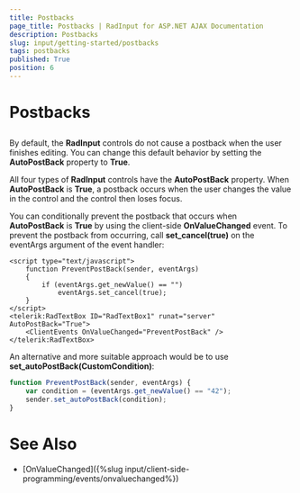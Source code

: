 ```yaml
---
title: Postbacks
page_title: Postbacks | RadInput for ASP.NET AJAX Documentation
description: Postbacks
slug: input/getting-started/postbacks
tags: postbacks
published: True
position: 6
---
```


# Postbacks



## 

By default, the **RadInput** controls do not cause a postback when the user finishes editing. You can change this default behavior by setting the **AutoPostBack** property to **True**.

All four types of **RadInput** controls have the **AutoPostBack** property. When **AutoPostBack** is **True**, a postback occurs when the user changes the value in the control and the control then loses focus.

You can conditionally prevent the postback that occurs when **AutoPostBack** is **True** by using the client-side **OnValueChanged** event. To prevent the postback from occurring, call **set_cancel(true)** on the eventArgs argument of the event handler:

````ASPNET
<script type="text/javascript">
	function PreventPostBack(sender, eventArgs)
	{
		if (eventArgs.get_newValue() == "")
			eventArgs.set_cancel(true);
	}
</script>
<telerik:RadTextBox ID="RadTextBox1" runat="server" AutoPostBack="True">
	<ClientEvents OnValueChanged="PreventPostBack" />
</telerik:RadTextBox>
````



An alternative and more suitable approach would be to use **set_autoPostBack(CustomCondition)**:

````JavaScript
function PreventPostBack(sender, eventArgs) {
	var condition = (eventArgs.get_newValue() == "42");
	sender.set_autoPostBack(condition);
}
````



# See Also

 * [OnValueChanged]({%slug input/client-side-programming/events/onvaluechanged%})
